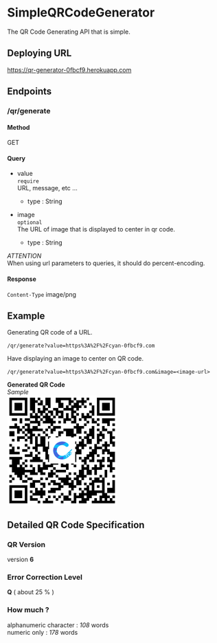 # SimpleQRCodeGenerator
The QR Code Generating API that is simple.

## Deploying URL
https://qr-generator-0fbcf9.herokuapp.com

## Endpoints
### /qr/generate

#### Method
GET

#### Query
* value  
`require`  
URL, message, etc ...  
    * type : String

* image  
`optional`  
The URL of image that is displayed to center in qr code.
    * type : String
    
*ATTENTION*  
When using url parameters to queries, it should do percent-encoding.  

#### Response
`Content-Type` image/png
    
## Example
Generating QR code of a URL.  

```text
/qr/generate?value=https%3A%2F%2Fcyan-0fbcf9.com
```

Have displaying an image to center on QR code.
```text
/qr/generate?value=https%3A%2F%2Fcyan-0fbcf9.com&image=<image-url>
```

**Generated QR Code**  
*Sample*  
<img src="./src/main/resources/static/samples/generate.png" alt="sample" width=256 />

## Detailed QR Code Specification
### QR Version
version **6**

### Error Correction Level
**Q**  ( about 25 % )


### How much ?
alphanumeric character : *108* words  
numeric only : *178* words  
